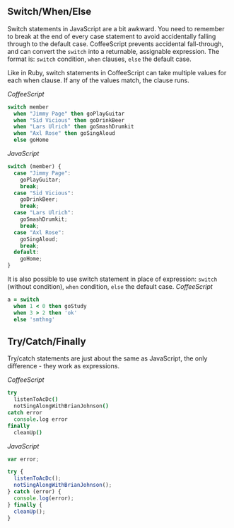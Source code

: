 ## Switch/When/Else

Switch statements in JavaScript are a bit awkward. You need to remember to break at the end of every case statement to
avoid accidentally falling through to the default case. CoffeeScript prevents accidental fall-through, and can convert
the ```switch```   into a returnable, assignable expression. The format is: ```switch``` condition,  ```when``` clauses,
 ```else``` the default case.

Like in Ruby, switch statements in CoffeeScript can take multiple values for each when clause. If any of the values match,
the clause runs.

*CoffeeScript*
``` coffeescript
switch member
  when "Jimmy Page" then goPlayGuitar
  when "Sid Vicious" then goDrinkBeer
  when "Lars Ulrich" then goSmashDrumkit
  when "Axl Rose" then goSingAloud
  else goHome
```
*JavaScript*
``` javascript
switch (member) {
  case "Jimmy Page":
    goPlayGuitar;
    break;
  case "Sid Vicious":
    goDrinkBeer;
    break;
  case "Lars Ulrich":
    goSmashDrumkit;
    break;
  case "Axl Rose":
    goSingAloud;
    break;
  default:
    goHome;
}
```
It is also possible to use switch statement in place of expression: ```switch``` (without condition),  ```when``` condition,
 ```else``` the default case.
*CoffeeScript*
``` coffeescript
a = switch
  when 1 < 0 then goStudy
  when 3 > 2 then 'ok'
  else 'smthng'
```

## Try/Catch/Finally

Try/catch statements are just about the same as JavaScript, the only difference - they work as expressions.

*CoffeeScript*
``` coffeescript
try
  listenToAcDc()
  notSingAlongWithBrianJohnson()
catch error
  console.log error
finally
  cleanUp()
```
*JavaScript*
``` javascript
var error;

try {
  listenToAcDc();
  notSingAlongWithBrianJohnson();
} catch (error) {
  console.log(error);
} finally {
  cleanUp();
}
```
